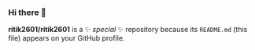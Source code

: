 ### Hi there 👋


**ritik2601/ritik2601** is a ✨ _special_ ✨ repository because its `README.md` (this file) appears on your GitHub profile.




















